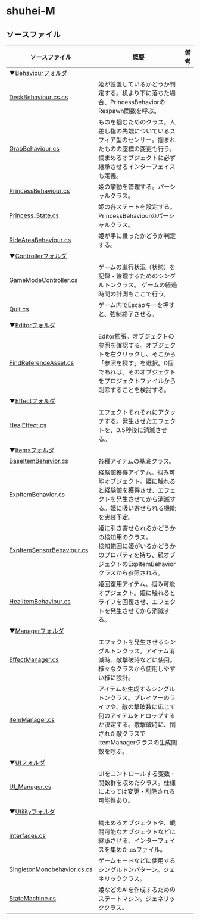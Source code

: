 # shuhei-M
  

  
## ソースファイル
| ソースファイル | 概要 | 備考 |
| --- | --- | --- |
| ▼[Behaviourフォルダ](https://github.com/shuhei-M/Shugo_Wars/blob/main/VR_Shugo_Wars/Assets/Scripts/Behaviour) |  |  |
| [DeskBehaviour.cs.cs](https://github.com/shuhei-M/Shugo_Wars/blob/main/VR_Shugo_Wars/Assets/Scripts/Behaviour/DeskBehaviour.cs) | 姫が設置しているかどうか判定する。机より下に落ちた場合、PrincessBehaviorのRespawn関数を呼ぶ。 |  |
| [GrabBehaviour.cs](https://github.com/shuhei-M/Shugo_Wars/blob/main/VR_Shugo_Wars/Assets/Scripts/Behaviour/GrabBehaviour.cs) | ものを掴むためのクラス。人差し指の先端についているスフィア型のセンサー。掴まれたものの座標の変更も行う。  摘まめるオブジェクトに必ず継承させるインターフェイスも定義。 |  |
| [PrincessBehaviour.cs](https://github.com/shuhei-M/Shugo_Wars/blob/main/VR_Shugo_Wars/Assets/Scripts/Behaviour/PrincessBehaviour.cs) | 姫の挙動を管理する。パーシャルクラス。 |  |
| [Princess_State.cs](https://github.com/shuhei-M/Shugo_Wars/blob/main/VR_Shugo_Wars/Assets/Scripts/Behaviour/Princess_State.cs) | 姫の各ステートを設定する。PrincessBehaviourのパーシャルクラス。|  |
| [RideAreaBehaviour.cs](https://github.com/shuhei-M/Shugo_Wars/blob/main/VR_Shugo_Wars/Assets/Scripts/Behaviour/RideAreaBehaviour.cs) | 姫が手に乗ったかどうか判定する。 |  |
| ▼[Controllerフォルダ](https://github.com/shuhei-M/Shugo_Wars/tree/main/VR_Shugo_Wars/Assets/Scripts/Controller) |  |  |
| [GameModeController.cs](https://github.com/shuhei-M/Shugo_Wars/blob/main/VR_Shugo_Wars/Assets/Scripts/Controller/GameModeController.cs) | ゲームの進行状況（状態）を記録・管理するためのシングルトンクラス。  ゲームの経過時間の計測もここで行う。 |  |
| [Quit.cs](https://github.com/shuhei-M/Shugo_Wars/blob/main/VR_Shugo_Wars/Assets/Scripts/Controller/Quit.cs) | ゲーム内でEscapキーを押すと、強制終了させる。 |  |
| ▼[Editorフォルダ](https://github.com/shuhei-M/Shugo_Wars/blob/main/VR_Shugo_Wars/Assets/Scripts/Editor) |  |  |
| [FindReferenceAsset.cs](https://github.com/shuhei-M/Shugo_Wars/blob/main/VR_Shugo_Wars/Assets/Scripts/Editor/FindReferenceAsset.cs) | Editor拡張。オブジェクトの参照を確認する。オブジェクトを右クリックし、そこから「参照を探す」を選択。0個であれば、そのオブジェクトをプロジェクトファイルから削除することを検討する。 |  |
| ▼[Effectフォルダ](https://github.com/shuhei-M/Shugo_Wars/tree/main/VR_Shugo_Wars/Assets/Scripts/Effect) |  |  |
| [HealEffect.cs](https://github.com/shuhei-M/Shugo_Wars/blob/main/VR_Shugo_Wars/Assets/Scripts/Effect/HealEffect.cs) | エフェクトそれぞれにアタッチする。発生させたエフェクトを、0.5秒後に消滅させる。 |  |
| ▼[Itemsフォルダ](https://github.com/shuhei-M/Shugo_Wars/blob/main/VR_Shugo_Wars/Assets/Scripts/Items) |  |  |
| [BaseItemBehavior.cs](https://github.com/shuhei-M/Shugo_Wars/blob/main/VR_Shugo_Wars/Assets/Scripts/Items/BaseItemBehavior.cs) | 各種アイテムの基底クラス。 |  |
| [ExpItemBehavior.cs](https://github.com/shuhei-M/Shugo_Wars/blob/main/VR_Shugo_Wars/Assets/Scripts/Items/ExpItemBehavior.cs) | 経験値獲得アイテム。掴み可能オブジェクト。姫に触れると経験値を獲得させ、エフェクトを発生させてから消滅する。姫に吸い寄せられる機能を実装予定。 |  |
| [ExpItemSensorBehaviour.cs](https://github.com/shuhei-M/Shugo_Wars/blob/main/VR_Shugo_Wars/Assets/Scripts/Items/ExpItemSensorBehaviour.cs) | 姫に引き寄せられるかどうかの検知用のクラス。<br>検知範囲に姫がいるかどうかのプロパティを持ち、親オブジェクトのExpItemBehaviorクラスから参照される。 |  |
| [HealItemBehaviour.cs](https://github.com/shuhei-M/Shugo_Wars/blob/main/VR_Shugo_Wars/Assets/Scripts/Behaviour/HealItemBehaviour.cs) | 姫回復用アイテム。掴み可能オブジェクト。姫に触れるとライフを回復させ、エフェクトを発生させてから消滅する。 |  |
| ▼[Managerフォルダ](https://github.com/shuhei-M/Shugo_Wars/tree/main/VR_Shugo_Wars/Assets/Scripts/Manager) |  |  |
| [EffectManager.cs](https://github.com/shuhei-M/Shugo_Wars/tree/main/VR_Shugo_Wars/Assets/Scripts/Manager/EffectManager.cs) | エフェクトを発生させるシングルトンクラス。アイテム消滅時、敵撃破時などに使用。様々なクラスから使用しやすい様に設計。 |  |
| [ItemManager.cs](https://github.com/shuhei-M/Shugo_Wars/tree/main/VR_Shugo_Wars/Assets/Scripts/Manager/ItemManager.cs) | アイテムを生成するシングルトンクラス。プレイヤーのライフや、敵の撃破数に応じて何のアイテムをドロップするか決定する。敵撃破時に、倒された敵クラスでItemManagerクラスの生成関数を呼ぶ。 |  |
| ▼[UIフォルダ](https://github.com/shuhei-M/Shugo_Wars/tree/main/VR_Shugo_Wars/Assets/Scripts/UI) |  |  |
| [UI_Manager.cs](https://github.com/shuhei-M/Shugo_Wars/blob/main/VR_Shugo_Wars/Assets/Scripts/UI/UI_Manager.cs) | UIをコントロールする変数・関数群を収めたクラス。仕様によっては変更・削除される可能性あり。 |  |
| ▼[Utilityフォルダ](https://github.com/shuhei-M/Shugo_Wars/tree/main/VR_Shugo_Wars/Assets/Scripts/Utility) |  |  |
| [Interfaces.cs](https://github.com/shuhei-M/Shugo_Wars/blob/main/VR_Shugo_Wars/Assets/Scripts/Utility/Interfaces.cs) | 摘まめるオブジェクトや、戦闘可能なオブジェクトなどに継承させる、インターフェイスを集めた.csファイル。 |  |
| [SingletonMonobehavior.cs.cs](https://github.com/shuhei-M/Shugo_Wars/blob/main/VR_Shugo_Wars/Assets/Scripts/Utility/SingletonMonobehavior.cs) | ゲームモードなどに使用するシングルトンパターン。ジェネリッククラス。 |  |
| [StateMachine.cs](https://github.com/shuhei-M/Shugo_Wars/blob/main/VR_Shugo_Wars/Assets/Scripts/Utility/StateMachine.cs) | 姫などのAIを作成するためのステートマシン。ジェネリッククラス。 |  |

<!-- 
| [.cs]() |  |  |
| [ソースファイル名](プロジェクトに保存されているファイル名) | 説明文 |
上の文を4行目以降にコピペしてもらって内容書き換えれば表になります
↓例
| [PrincessBehaviour.cs](https://github.com/shuhei-M/Shugo_Wars/blob/main/VR_Shugo_Wars/Assets/Scripts/Behaviour/PrincessBehaviour.cs) | 姫の挙動を管理する。 |
====================================================================
-->
